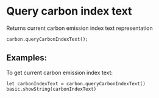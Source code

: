 # Query carbon index text

Returns current carbon emission index text representation

```sig
carbon.queryCarbonIndexText();
```

## Examples:

To get current carbon emission index text:

```blocks
let carbonIndexText = carbon.queryCarbonIndexText()
basic.showString(carbonIndexText)
```
